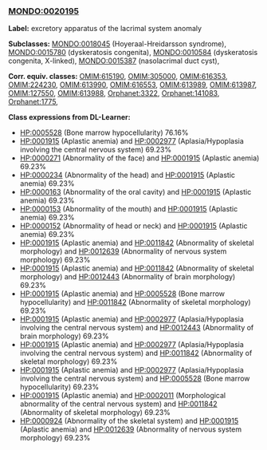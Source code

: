 
### [MONDO:0020195](http://purl.obolibrary.org/obo/MONDO_0020195)
**Label:** excretory apparatus of the lacrimal system anomaly

**Subclasses:** [MONDO:0018045](http://purl.obolibrary.org/obo/MONDO_0018045) (Hoyeraal-Hreidarsson syndrome), [MONDO:0015780](http://purl.obolibrary.org/obo/MONDO_0015780) (dyskeratosis congenita), [MONDO:0010584](http://purl.obolibrary.org/obo/MONDO_0010584) (dyskeratosis congenita, X-linked), [MONDO:0015387](http://purl.obolibrary.org/obo/MONDO_0015387) (nasolacrimal duct cyst), 

**Corr. equiv. classes:** [OMIM:615190](http://purl.obolibrary.org/obo/OMIM_615190), [OMIM:305000](http://purl.obolibrary.org/obo/OMIM_305000), [OMIM:616353](http://purl.obolibrary.org/obo/OMIM_616353), [OMIM:224230](http://purl.obolibrary.org/obo/OMIM_224230), [OMIM:613990](http://purl.obolibrary.org/obo/OMIM_613990), [OMIM:616553](http://purl.obolibrary.org/obo/OMIM_616553), [OMIM:613989](http://purl.obolibrary.org/obo/OMIM_613989), [OMIM:613987](http://purl.obolibrary.org/obo/OMIM_613987), [OMIM:127550](http://purl.obolibrary.org/obo/OMIM_127550), [OMIM:613988](http://purl.obolibrary.org/obo/OMIM_613988), [Orphanet:3322](http://www.orpha.net/ORDO/Orphanet_3322), [Orphanet:141083](http://www.orpha.net/ORDO/Orphanet_141083), [Orphanet:1775](http://www.orpha.net/ORDO/Orphanet_1775), 

**Class expressions from DL-Learner:**

- [HP:0005528](http://purl.obolibrary.org/obo/HP_0005528) (Bone marrow hypocellularity) 76.16%
- [HP:0001915](http://purl.obolibrary.org/obo/HP_0001915) (Aplastic anemia) and [HP:0002977](http://purl.obolibrary.org/obo/HP_0002977) (Aplasia/Hypoplasia involving the central nervous system) 69.23%
- [HP:0000271](http://purl.obolibrary.org/obo/HP_0000271) (Abnormality of the face) and [HP:0001915](http://purl.obolibrary.org/obo/HP_0001915) (Aplastic anemia) 69.23%
- [HP:0000234](http://purl.obolibrary.org/obo/HP_0000234) (Abnormality of the head) and [HP:0001915](http://purl.obolibrary.org/obo/HP_0001915) (Aplastic anemia) 69.23%
- [HP:0000163](http://purl.obolibrary.org/obo/HP_0000163) (Abnormality of the oral cavity) and [HP:0001915](http://purl.obolibrary.org/obo/HP_0001915) (Aplastic anemia) 69.23%
- [HP:0000153](http://purl.obolibrary.org/obo/HP_0000153) (Abnormality of the mouth) and [HP:0001915](http://purl.obolibrary.org/obo/HP_0001915) (Aplastic anemia) 69.23%
- [HP:0000152](http://purl.obolibrary.org/obo/HP_0000152) (Abnormality of head or neck) and [HP:0001915](http://purl.obolibrary.org/obo/HP_0001915) (Aplastic anemia) 69.23%
- [HP:0001915](http://purl.obolibrary.org/obo/HP_0001915) (Aplastic anemia) and [HP:0011842](http://purl.obolibrary.org/obo/HP_0011842) (Abnormality of skeletal morphology) and [HP:0012639](http://purl.obolibrary.org/obo/HP_0012639) (Abnormality of nervous system morphology) 69.23%
- [HP:0001915](http://purl.obolibrary.org/obo/HP_0001915) (Aplastic anemia) and [HP:0011842](http://purl.obolibrary.org/obo/HP_0011842) (Abnormality of skeletal morphology) and [HP:0012443](http://purl.obolibrary.org/obo/HP_0012443) (Abnormality of brain morphology) 69.23%
- [HP:0001915](http://purl.obolibrary.org/obo/HP_0001915) (Aplastic anemia) and [HP:0005528](http://purl.obolibrary.org/obo/HP_0005528) (Bone marrow hypocellularity) and [HP:0011842](http://purl.obolibrary.org/obo/HP_0011842) (Abnormality of skeletal morphology) 69.23%
- [HP:0001915](http://purl.obolibrary.org/obo/HP_0001915) (Aplastic anemia) and [HP:0002977](http://purl.obolibrary.org/obo/HP_0002977) (Aplasia/Hypoplasia involving the central nervous system) and [HP:0012443](http://purl.obolibrary.org/obo/HP_0012443) (Abnormality of brain morphology) 69.23%
- [HP:0001915](http://purl.obolibrary.org/obo/HP_0001915) (Aplastic anemia) and [HP:0002977](http://purl.obolibrary.org/obo/HP_0002977) (Aplasia/Hypoplasia involving the central nervous system) and [HP:0011842](http://purl.obolibrary.org/obo/HP_0011842) (Abnormality of skeletal morphology) 69.23%
- [HP:0001915](http://purl.obolibrary.org/obo/HP_0001915) (Aplastic anemia) and [HP:0002977](http://purl.obolibrary.org/obo/HP_0002977) (Aplasia/Hypoplasia involving the central nervous system) and [HP:0005528](http://purl.obolibrary.org/obo/HP_0005528) (Bone marrow hypocellularity) 69.23%
- [HP:0001915](http://purl.obolibrary.org/obo/HP_0001915) (Aplastic anemia) and [HP:0002011](http://purl.obolibrary.org/obo/HP_0002011) (Morphological abnormality of the central nervous system) and [HP:0011842](http://purl.obolibrary.org/obo/HP_0011842) (Abnormality of skeletal morphology) 69.23%
- [HP:0000924](http://purl.obolibrary.org/obo/HP_0000924) (Abnormality of the skeletal system) and [HP:0001915](http://purl.obolibrary.org/obo/HP_0001915) (Aplastic anemia) and [HP:0012639](http://purl.obolibrary.org/obo/HP_0012639) (Abnormality of nervous system morphology) 69.23%


